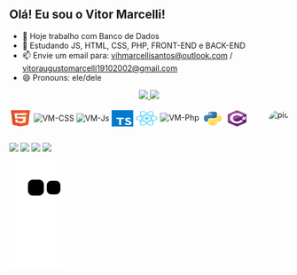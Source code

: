 ## Olá! Eu sou o Vitor Marcelli!



- 🔭 Hoje trabalho com Banco de Dados
- 🌱 Estudando JS, HTML, CSS, PHP, FRONT-END e BACK-END
- 📫 Envie um email para: vihmarcellisantos@outlook.com / vitoraugustomarcelli19102002@gmail.com
- 😄 Pronouns: ele/dele

<div align="center">
  <a href="https://github.com/vitormarcelli">
  
  <img height="180em" src="https://github-readme-stats.vercel.app/api?username=vitormarcelli&show_icons=true&theme=algolia&include_all_commits=true&count_private=true"/>
  
  <img height="180em" src="https://github-readme-stats.vercel.app/api/top-langs/?username=vitormarcelli&layout=compact&langs_count=7&theme=algolia"/>
  
  </a>
</div>

  
<div style="display: inline_block"><br>
  <img align="center" alt="VM-HTML" height="30" width="40" src="https://raw.githubusercontent.com/devicons/devicon/master/icons/html5/html5-original.svg">
  <img align="center" alt="VM-CSS" height="30" width="40" src="https://cdn.jsdelivr.net/gh/devicons/devicon/icons/css3/css3-original.svg">
  <img align="center" alt="VM-Js" height="30" width="40" src="https://cdn.jsdelivr.net/gh/devicons/devicon/icons/javascript/javascript-original.svg">
  <img align="center" alt="VM-Ts" height="30" width="40" src="https://raw.githubusercontent.com/devicons/devicon/master/icons/typescript/typescript-plain.svg">
  <img align="center" alt="VM-React" height="30" width="40" src="https://raw.githubusercontent.com/devicons/devicon/master/icons/react/react-original.svg">
  <img aling="center" alt="VM-Php" height="40" width="40" src="https://cdn.jsdelivr.net/gh/devicons/devicon/icons/php/php-original.svg">
  <img align="center" alt="VM-Python" height="30" width="40" src="https://raw.githubusercontent.com/devicons/devicon/master/icons/python/python-original.svg">
  <img align="center" alt="VM-Csharp" height="30" width="40" src="https://raw.githubusercontent.com/devicons/devicon/master/icons/csharp/csharp-original.svg">
  
  <img align="right" alt="pic" height="150" style="border-radius:50px;" src="https://discord.com/channels/960982410214912060/960982410214912063/995401484801937448">

  
  ##
 
<div> 
  <a href="https://www.instagram.com/eomarcelli_/" target="_blank"><img src="https://img.shields.io/badge/-Instagram-%23E4405F?style=for-the-badge&logo=instagram&logoColor=white" target="_blank"></a>
 	<a href="https://www.twitch.tv/eovks_" target="_blank"><img src="https://img.shields.io/badge/Twitch-9146FF?style=for-the-badge&logo=twitch&logoColor=white" target="_blank"></a>
  <a href = "mailto:vitoraugustomarcelli19102002@gmail.com"><img src="https://img.shields.io/badge/-Gmail-%23333?style=for-the-badge&logo=gmail&logoColor=white" target="_blank"></a>
  <a href="https://www.linkedin.com/in/vitor-augusto-marcelli-dos-santos-ba4070220/" target="_blank"><img src="https://img.shields.io/badge/-LinkedIn-%230077B5?style=for-the-badge&logo=linkedin&logoColor=white" target="_blank"></a> 
 
 ![Snake animation](https://github.com/rafaballerini/rafaballerini/blob/output/github-contribution-grid-snake.svg)
 
</div>
